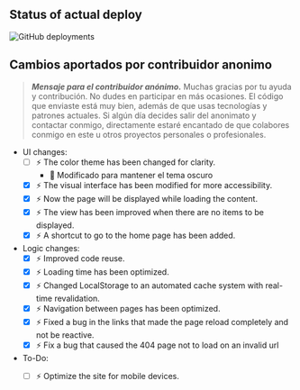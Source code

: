 ## Status of actual deploy

![GitHub deployments](https://img.shields.io/github/deployments/StephanJ98/Univ_Codes_Web/Production?label=Vercel&logo=Vercel&logoColor=white)


## Cambios aportados por contribuidor anonimo

> ***Mensaje para el contribuidor anónimo.***  Muchas gracias por tu ayuda y contribución. No dudes en participar en más ocasiones. El código que enviaste está muy bien, además de que usas tecnologías y patrones actuales. Si algún día decides salir del anonimato y contactar conmigo, directamente estaré encantado de que colabores conmigo en este u otros proyectos personales o profesionales.

- UI changes:
    - [ ] ⚡ The color theme has been changed for clarity.
        - :rocket: Modificado para mantener el tema oscuro
    - [x] ⚡ The visual interface has been modified for more accessibility.
    - [x] ⚡ Now the page will be displayed while loading the content.
    - [x] ⚡ The view has been improved when there are no items to be displayed.
    - [x] ⚡ A shortcut to go to the home page has been added.
- Logic changes:
    - [x] ⚡ Improved code reuse.
    - [x] ⚡ Loading time has been optimized.
    - [x] ⚡ Changed LocalStorage to an automated cache system with real-time revalidation.
    - [x] ⚡ Navigation between pages has been optimized.
    - [x] ⚡ Fixed a bug in the links that made the page reload completely and not be reactive.
    - [x] ⚡ Fix a bug that caused the 404 page not to load on an invalid url
- To-Do:
    - [ ] ⚡ Optimize the site for mobile devices.

